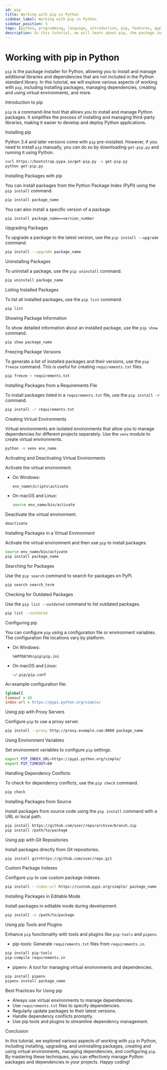 ```yaml
---
id: pip
title: Working with pip in Python
sidebar_label: Working with pip in Python
sidebar_position: 5
tags: [python, programming, language, introduction, pip, features, applications, libraries, community, open-source, package-management, installation]
description: In this tutorial, we will learn about pip, the package installer for Python, with deep details of its usage and features.
---
```


# Working with pip in Python

`pip` is the package installer for Python, allowing you to install and manage additional libraries and dependencies that are not included in the Python standard library. In this tutorial, we will explore various aspects of working with `pip`, including installing packages, managing dependencies, creating and using virtual environments, and more.

Introduction to pip

`pip` is a command-line tool that allows you to install and manage Python packages. It simplifies the process of installing and managing third-party libraries, making it easier to develop and deploy Python applications.

Installing pip

Python 3.4 and later versions come with `pip` pre-installed. However, if you need to install `pip` manually, you can do so by downloading `get-pip.py` and running it using Python.

```bash
curl https://bootstrap.pypa.io/get-pip.py -o get-pip.py
python get-pip.py
```

Installing Packages with pip

You can install packages from the Python Package Index (PyPI) using the `pip install` command.

```bash
pip install package_name
```

You can also install a specific version of a package.

```bash
pip install package_name==version_number
```

Upgrading Packages

To upgrade a package to the latest version, use the `pip install --upgrade` command.

```bash
pip install --upgrade package_name
```

Uninstalling Packages

To uninstall a package, use the `pip uninstall` command.

```bash
pip uninstall package_name
```

Listing Installed Packages

To list all installed packages, use the `pip list` command.

```bash
pip list
```

Showing Package Information

To show detailed information about an installed package, use the `pip show` command.

```bash
pip show package_name
```

Freezing Package Versions

To generate a list of installed packages and their versions, use the `pip freeze` command. This is useful for creating `requirements.txt` files.

```bash
pip freeze > requirements.txt
```

Installing Packages from a Requirements File

To install packages listed in a `requirements.txt` file, use the `pip install -r` command.

```bash
pip install -r requirements.txt
```

Creating Virtual Environments

Virtual environments are isolated environments that allow you to manage dependencies for different projects separately. Use the `venv` module to create virtual environments.

```bash
python -m venv env_name
```

Activating and Deactivating Virtual Environments

Activate the virtual environment.

- On Windows:
  ```bash
  env_name\Scripts\activate
  ```

- On macOS and Linux:
  ```bash
  source env_name/bin/activate
  ```

Deactivate the virtual environment.

```bash
deactivate
```

Installing Packages in a Virtual Environment

Activate the virtual environment and then use `pip` to install packages.

```bash
source env_name/bin/activate
pip install package_name
```

Searching for Packages

Use the `pip search` command to search for packages on PyPI.

```bash
pip search search_term
```

Checking for Outdated Packages

Use the `pip list --outdated` command to list outdated packages.

```bash
pip list --outdated
```

Configuring pip

You can configure `pip` using a configuration file or environment variables. The configuration file locations vary by platform.

- On Windows:
  ```
  %APPDATA%\pip\pip.ini
  ```

- On macOS and Linux:
  ```
  ~/.pip/pip.conf
  ```

An example configuration file:

```ini
[global]
timeout = 60
index-url = https://pypi.python.org/simple/
```

Using pip with Proxy Servers

Configure `pip` to use a proxy server.

```bash
pip install --proxy http://proxy.example.com:8080 package_name
```

Using Environment Variables

Set environment variables to configure `pip` settings.

```bash
export PIP_INDEX_URL=https://pypi.python.org/simple/
export PIP_TIMEOUT=60
```

Handling Dependency Conflicts

To check for dependency conflicts, use the `pip check` command.

```bash
pip check
```

Installing Packages from Source

Install packages from source code using the `pip install` command with a URL or local path.

```bash
pip install https://github.com/user/repo/archive/branch.zip
pip install /path/to/package
```

Using pip with Git Repositories

Install packages directly from Git repositories.

```bash
pip install git+https://github.com/user/repo.git
```

Custom Package Indexes

Configure `pip` to use custom package indexes.

```bash
pip install --index-url https://custom.pypi.org/simple/ package_name
```

Installing Packages in Editable Mode

Install packages in editable mode during development.

```bash
pip install -e /path/to/package
```

Using pip Tools and Plugins

Enhance `pip` functionality with tools and plugins like `pip-tools` and `pipenv`.

- pip-tools: Generate `requirements.txt` files from `requirements.in`.

```bash
pip install pip-tools
pip-compile requirements.in
```

- pipenv: A tool for managing virtual environments and dependencies.

```bash
pip install pipenv
pipenv install package_name
```

Best Practices for Using pip

- Always use virtual environments to manage dependencies.
- Use `requirements.txt` files to specify dependencies.
- Regularly update packages to their latest versions.
- Handle dependency conflicts promptly.
- Use pip tools and plugins to streamline dependency management.

Conclusion

In this tutorial, we explored various aspects of working with `pip` in Python, including installing, upgrading, and uninstalling packages, creating and using virtual environments, managing dependencies, and configuring `pip`. By mastering these techniques, you can effectively manage Python packages and dependencies in your projects. Happy coding!